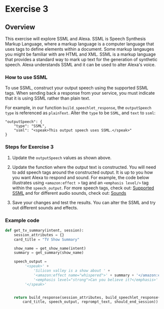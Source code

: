 # Exercise 3

## Overview

This exercise will explore SSML and Alexa.  SSML is Speech Synthesis Markup Language, where a markup language is a computer language that uses tags to define elements within a document. Some markup langauges you might be familiar with are HTML and XML. SSML is a markup language that provides a standard way to mark up text for the generation of synthetic speech. Alexa understands SSML and it can be used to alter Alexa's voice. 


###  How to use SSML

To use SSML, construct your output speech using the supported SSML tags. When sending back a response from your service, you must indicate that it is using SSML rather than plain text.  

For example, in our function `build_speechlet_response`, 
the `outputSpeech` `type` is referenced as `plainText`. Alter the `type` to be `SSML`, and `text` to `ssml`: 
```
"outputSpeech": {
    "type": "SSML",
    "ssml": "<speak>This output speech uses SSML.</speak>"
}
```


### Steps for Exercise 3
1. Update the `outputSpeech` values as shown above. 

1. Update the function where the output text is constructed. You will need to add speech tags around the constructed output. It is up to you how you want Alexa to respond and sound. For example, the code below illustrates using `<amazon:effect >` tag and an `<emphasis level/>` tag within the `speech_output`. 
For more speech tags, check out: [Supported SSML](https://developer.amazon.com/docs/custom-skills/speech-synthesis-markup-language-ssml-reference.html#ssml-supported) and for different audio sounds, check out: [Sounds](https://developer.amazon.com/docs/custom-skills/ask-soundlibrary.html)

1. Save your changes and test the results. You can alter the SSML and try out different sounds and effects. 


### Example code
 
```python
def get_tv_summary(intent, session):
    session_attributes = {}
    card_title = "TV Show Summary"

    show_name = get_show_name(intent)
    summary = get_summary(show_name)

    speech_output =
         '<speak>' +
             'Silicon valley is a show about ' +
             '<amazon:effect name="whispered">' + summary + '</amazon:effect>.' +
             '<emphasis level="strong">Can you believe it?</emphasis>' +
         '</speak>'


    return build_response(session_attributes, build_speechlet_response(
        card_title, speech_output, reprompt_text, should_end_session))

``` 

